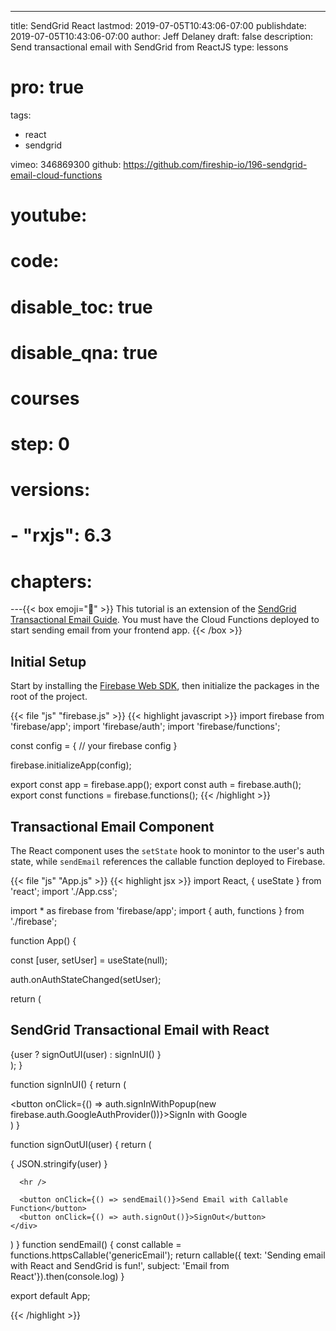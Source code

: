 ---
title: SendGrid React
lastmod: 2019-07-05T10:43:06-07:00
publishdate: 2019-07-05T10:43:06-07:00
author: Jeff Delaney
draft: false
description: Send transactional email with SendGrid from ReactJS
type: lessons
# pro: true
tags:
  - react
  - sendgrid

vimeo: 346869300
github: https://github.com/fireship-io/196-sendgrid-email-cloud-functions
# youtube:
# code:
# disable_toc: true
# disable_qna: true

# courses
# step: 0

# versions:
#     - "rxjs": 6.3

# chapters:
---{{< box emoji="👀" >}} This tutorial is an extension of the
[SendGrid Transactional Email Guide](/lessons/sendgrid-transactional-email-guide/).
You must have the Cloud Functions deployed to start sending email from your
frontend app. {{< /box >}}

## Initial Setup

Start by installing the
[Firebase Web SDK](https://firebase.google.com/docs/web/setup), then initialize
the packages in the root of the project.

{{< file "js" "firebase.js" >}} {{< highlight javascript >}} import firebase
from 'firebase/app'; import 'firebase/auth'; import 'firebase/functions';

const config = { // your firebase config }

firebase.initializeApp(config);

export const app = firebase.app(); export const auth = firebase.auth(); export
const functions = firebase.functions(); {{< /highlight >}}

## Transactional Email Component

The React component uses the `setState` hook to monintor to the user's auth
state, while `sendEmail` references the callable function deployed to Firebase.

{{< file "js" "App.js" >}} {{< highlight jsx >}} import React, { useState } from
'react'; import './App.css';

import \* as firebase from 'firebase/app'; import { auth, functions } from
'./firebase';

function App() {

const [user, setUser] = useState(null);

auth.onAuthStateChanged(setUser);

return ( <div className="App"> <h2>SendGrid Transactional Email with React</h2>
{user ? signOutUI(user) : signInUI() } </div> ); }

function signInUI() { return ( <div> <button onClick={() =>
auth.signInWithPopup(new firebase.auth.GoogleAuthProvider())}>SignIn with
Google</button> </div> ) }

function signOutUI(user) { return ( <div>   
 <p>{ JSON.stringify(user) }</p>

      <hr />

      <button onClick={() => sendEmail()}>Send Email with Callable Function</button>
      <button onClick={() => auth.signOut()}>SignOut</button>
    </div>

) } function sendEmail() { const callable =
functions.httpsCallable('genericEmail'); return callable({ text: 'Sending email
with React and SendGrid is fun!', subject: 'Email from
React'}).then(console.log) }

export default App;

{{< /highlight >}}
